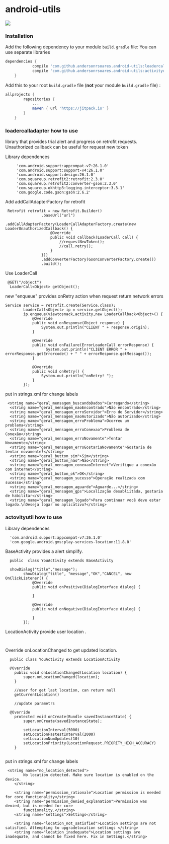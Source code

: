 # android-utils

[![](https://jitpack.io/v/andersonrsoares/android-utils.svg)](https://jitpack.io/#andersonrsoares/android-utils)

### Installation

Add the following dependency to your module `build.gradle` file:
 You can use separate libraries
```gradle
dependencies {
            compile 'com.github.andersonrsoares.android-utils:loadercalladapter:1.0.0'
            compile 'com.github.andersonrsoares.android-utils:activityutil:1.0.0'
    }
```

Add this to your root `build.gradle` file (**not** your module `build.gradle` file) :
```gradle
allprojects {
		repositories {
			...
			maven { url 'https://jitpack.io' }
		}
	}
```

### loadercalladapter how to use
library that provides trial alert and progress on retrofit requests. Unauthorized callback can be useful for request new token 


Library dependences 
```
     'com.android.support:appcompat-v7:26.1.0'
     'com.android.support:support-v4:26.1.0'
     'com.android.support:design:26.1.0'
     'com.squareup.retrofit2:retrofit:2.3.0'
     'com.squareup.retrofit2:converter-gson:2.3.0'
     'com.squareup.okhttp3:logging-interceptor:3.3.1'
     'com.google.code.gson:gson:2.6.2'
```

Add addCallAdapterFactory for retrofit
```
 Retrofit retrofit = new Retrofit.Builder()
                .baseUrl("url")
                .addCallAdapterFactory(LoaderCallAdapterFactory.create(new LoaderUnauthorizedCallback() {
                    @Override
                    public void callback(LoaderCall call) {
                        //requestNewToken();
                        //call.retry();
                    }
                }))
                .addConverterFactory(GsonConverterFactory.create())
                .build();
```

Use LoaderCall 
```
 @GET("/object")
  LoaderCall<Object> getObject();
 ```
 
new "enqueue" provides onRetry action when request return network errors  
```
Service service = retrofit.create(Service.class);
        LoaderCall<Object> ip = service.getObject();
        ip.enqueue(viewtosnack,activity,new LoaderCallback<Object>() {
            @Override
            public void onResponse(Object response) {
                System.out.println("CLIENT " + response.origin);
            }

            @Override
            public void onFailure(ErrorLoaderCall errorResponse) {
                  System.out.println("CLIENT ERROR " + errorResponse.getErrorcode() + " " + errorResponse.getMessage());
            }

            @Override
            public void onRetry() {
                System.out.println("onRetry! ");
            }
        });
```
put in strings.xml for change labels
```
 <string name="geral_mensagem_buscandoDados">Carregando</string>
  <string name="geral_mensagem_naoEncontrado">Não encontrado</string>
  <string name="geral_mensagem_erroServidor">Erro de Servidor</string>
  <string name="geral_mensagem_naoAutorizado">Não autorizado</string>
  <string name="geral_mensagem_erroProblema">Ocorreu um problema</string>
  <string name="geral_mensagem_erroConexao">Problema de Conexão</string>
  <string name="geral_mensagem_erroNovamente">Tentar Novamente</string>
  <string name="geral_mensagem_erroGostariaNovamente">Gostaria de tentar novamente?</string>
  <string name="geral_button_sim">Sim</string>
  <string name="geral_button_nao">Não</string>
  <string name="geral_mensagem_conexaoInternet">Verifique a conexão com internet</string>
  <string name="geral_button_ok">OK</string>
  <string name="geral_mensagem_sucesso">Operação realizada com sucesso</string>
  <string name="geral_mensagem_aguarde">Aguarde...</string>
  <string name="geral_mensagem_gps">Localização desabliitada, gostaria de habilitar</string>
  <string name="geral_mensagem_logado">Para continuar você deve estar logado.\nDeseja logar no aplicativo?</string>
```

### actovityutil how to use

Library dependences 
```
  'com.android.support:appcompat-v7:26.1.0'
  'com.google.android.gms:play-services-location:11.8.0'
```

BaseActivity provides a alert simplify.  
```
  public  class YouActivity extends BaseActivity

  showDialog("title","message");
        showDialog("title", "message","OK","CANCEL", new OnClickListener() {
            @Override
            public void onPositive(DialogInterface dialog) {
                
            }

            @Override
            public void onNegative(DialogInterface dialog) {

            }
        });
```

LocationActivity provide user location . 


```
  
```

Override onLocationChanged to get updated location.
```
  public class YouActivity extends LocationActivity

  @Override
    public void onLocationChanged(Location location) {
        super.onLocationChanged(location);
    }
    
    //user for get last location, can return null
    getCurrentLocation()
    
    //update parametrs
    
  @Override
    protected void onCreate(Bundle savedInstanceState) {
        super.onCreate(savedInstanceState);
        
        setLocationInterval(5000) 
        setLocationFastestInterval(2000)
        setLocationNumUpdates(10)
        setLocationPriority(LocationRequest.PRIORITY_HIGH_ACCURACY)
    }
    
```

put in strings.xml for change labels
```
 <string name="no_location_detected">
        No location detected. Make sure location is enabled on the device.
    </string>

    <string name="permission_rationale">Location permission is needed for core functionality</string>
    <string name="permission_denied_explanation">Permission was denied, but is needed for core
        functionality.</string>
    <string name="settings">Settings</string>

    <string name="location_not_satisfied">Location settings are not satisfied. Attempting to upgradelocation settings </string>
    <string name="location_inadequate">Location settings are inadequate, and cannot be fixed here. Fix in Settings.</string>
```

